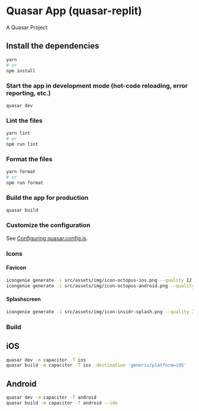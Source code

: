 # Quasar App (quasar-replit)

A Quasar Project

## Install the dependencies

```bash
yarn
# or
npm install
```

### Start the app in development mode (hot-code reloading, error reporting, etc.)

```bash
quasar dev
```

### Lint the files

```bash
yarn lint
# or
npm run lint
```

### Format the files

```bash
yarn format
# or
npm run format
```

### Build the app for production

```bash
quasar build
```

### Customize the configuration

See [Configuring quasar.config.js](https://v2.quasar.dev/quasar-cli-vite/quasar-config-js).

### Icons

#### Favicon

```bash
icongenie generate -i src/assets/img/icon-octopus-ios.png --quality 12
icongenie generate -i src/assets/img/icon-octopus-android.png --quality 12
```

#### Splashscreen

```bash
icongenie generate -i src/assets/img/icon-insidr-splash.png --quality 12 --splashscreen-color 0E012E --splashscreen-icon-ratio 20
```

### Build

## iOS

```bash
quasar dev -m capacitor -T ios
quasar build -m capacitor -T ios -destination 'generic/platform=iOS'
```

## Android

```bash
quasar dev -m capacitor -T android
quasar build -m capacitor -T android --ide
```
